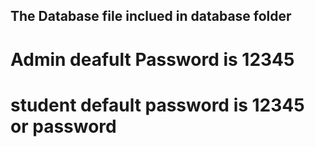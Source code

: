 ## The Database file inclued in database folder
# Admin deafult Password is 12345
# student default password is 12345 or password

